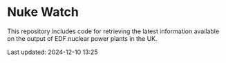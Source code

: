 # Nuke Watch

This repository includes code for retrieving the latest information available on the output of EDF nuclear power plants in the UK.

Last updated: 2024-12-10 13:25
